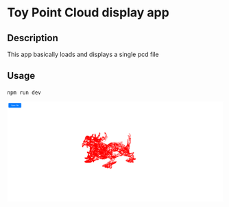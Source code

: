 # Toy Point Cloud display app

## Description
This app basically loads and displays a single pcd file

## Usage
```
npm run dev
```

![ScreenShot](./app_screenshot.png)
